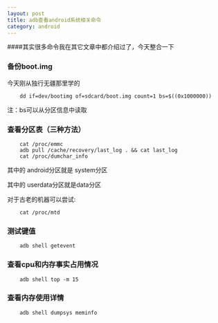 ```yaml
---
layout: post
title: adb查看android系统相关命令
category: android
---
```


####其实很多命令我在其它文章中都介绍过了，今天整合一下

### 备份boot.img

 今天刚从独行无疆那里学的

		dd if=dev/bootimg of=sdcard/boot.img count=1 bs=$((0x1000000))

注：bs可以从分区信息中读取

### 查看分区表（三种方法）

		cat /proc/emmc
		adb pull /cache/recovery/last_log . && cat last_log
		cat /proc/dumchar_info

其中的 android分区就是 system分区

其中的 userdata分区就是data分区

对于古老的机器可以尝试:

		cat /proc/mtd

### 测试键值

		adb shell getevent

### 查看cpu和内存事实占用情况

		adb shell top -m 15

### 查看内存使用详情

		adb shell dumpsys meminfo
